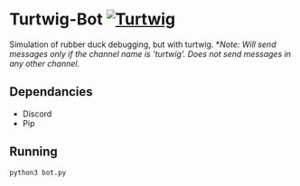 # Turtwig-Bot [![Turtwig](https://img.pokemondb.net/sprites/black-white/anim/normal/turtwig.gif)](https://pokemondb.net/pokedex/turtwig)
Simulation of rubber duck debugging, but with turtwig.
**Note: Will send messages only if the channel name is 'turtwig'. Does not send messages in any other channel.*

## Dependancies
- Discord
- Pip

## Running 
```python
python3 bot.py
```
